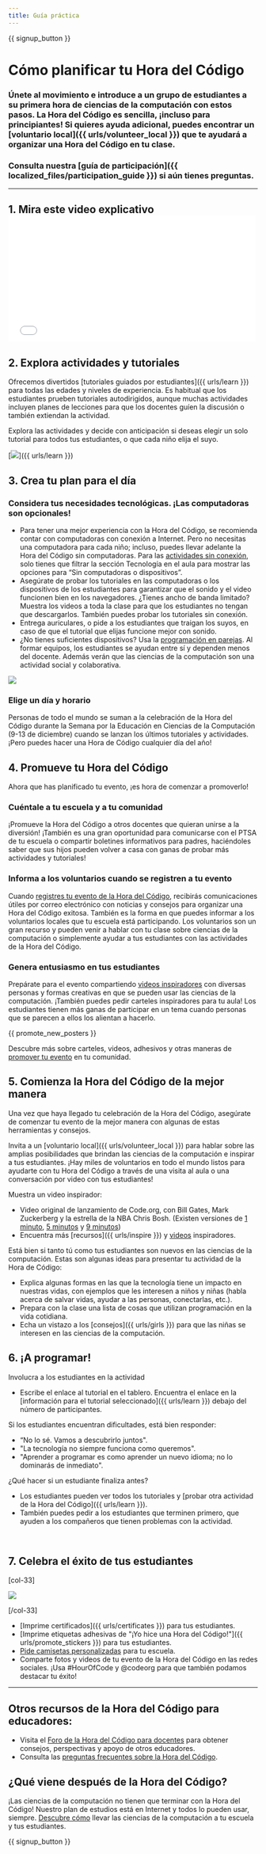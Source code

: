 ```yaml
---
title: Guía práctica
---
```


{{ signup_button }}

# Cómo planificar tu Hora del Código

### Únete al movimiento e introduce a un grupo de estudiantes a su primera hora de ciencias de la computación con estos pasos. La Hora del Código es sencilla, ¡incluso para principiantes! Si quieres ayuda adicional, puedes encontrar un [voluntario local]({{ urls/volunteer_local }}) que te ayudará a organizar una Hora del Código en tu clase.

### Consulta nuestra [guía de participación]({{ localized_files/participation_guide }}) si aún tienes preguntas.

***

## 1. Mira este video explicativo <iframe width="500" height="255" src="//www.youtube.com/embed/SrnvvWDm73k" frameborder="0" allowfullscreen mark="crwd-mark"></iframe>

## 2. Explora actividades y tutoriales

Ofrecemos divertidos [tutoriales guiados por estudiantes]({{ urls/learn }}) para todas las edades y niveles de experiencia. Es habitual que los estudiantes prueben tutoriales autodirigidos, aunque muchas actividades incluyen planes de lecciones para que los docentes guíen la discusión o también extiendan la actividad.

Explora las actividades y decide con anticipación si deseas elegir un solo tutorial para todos tus estudiantes, o que cada niño elija el suyo.

[<img src="/images/fit-700/tutorials.png" />]({{ urls/learn }})

## 3. Crea tu plan para el día

### Considera tus necesidades tecnológicas. ¡Las computadoras son opcionales!

- Para tener una mejor experiencia con la Hora del Código, se recomienda contar con computadoras con conexión a Internet. Pero no necesitas una computadora para cada niño; incluso, puedes llevar adelante la Hora del Código sin computadoras. Para las [actividades sin conexión](/learn), solo tienes que filtrar la sección Tecnología en el aula para mostrar las opciones para “Sin computadoras o dispositivos”.
- Asegúrate de probar los tutoriales en las computadoras o los dispositivos de los estudiantes para garantizar que el sonido y el video funcionen bien en los navegadores. ¿Tienes ancho de banda limitado? Muestra los videos a toda la clase para que los estudiantes no tengan que descargarlos. También puedes probar los tutoriales sin conexión.
- Entrega auriculares, o pide a los estudiantes que traigan los suyos, en caso de que el tutorial que elijas funcione mejor con sonido.
- ¿No tienes suficientes dispositivos? Usa la [programación en parejas](https://www.youtube.com/watch?v=vgkahOzFH2Q). Al formar equipos, los estudiantes se ayudan entre sí y dependen menos del docente. Además verán que las ciencias de la computación son una actividad social y colaborativa.

<img src="/images/fit-350/group_ipad.jpg" />

### Elige un día y horario

Personas de todo el mundo se suman a la celebración de la Hora del Código durante la Semana por la Educación en Ciencias de la Computación (9-13 de diciembre) cuando se lanzan los últimos tutoriales y actividades. ¡Pero puedes hacer una Hora de Código cualquier día del año!

## 4. Promueve tu Hora del Código

Ahora que has planificado tu evento, ¡es hora de comenzar a promoverlo!

### Cuéntale a tu escuela y a tu comunidad

¡Promueve la Hora del Código a otros docentes que quieran unirse a la diversión! ¡También es una gran oportunidad para comunicarse con el PTSA de tu escuela o compartir boletines informativos para padres, haciéndoles saber que sus hijos pueden volver a casa con ganas de probar más actividades y tutoriales!

### Informa a los voluntarios cuando se registren a tu evento

Cuando [registres tu evento de la Hora del Código](/), recibirás comunicaciones útiles por correo electrónico con noticias y consejos para organizar una Hora del Código exitosa. También es la forma en que puedes informar a los voluntarios locales que tu escuela está participando. Los voluntarios son un gran recurso y pueden venir a hablar con tu clase sobre ciencias de la computación o simplemente ayudar a tus estudiantes con las actividades de la Hora del Código.

### Genera entusiasmo en tus estudiantes

Prepárate para el evento compartiendo [videos inspiradores](/promote/resources) con diversas personas y formas creativas en que se pueden usar las ciencias de la computación. ¡También puedes pedir carteles inspiradores para tu aula! Los estudiantes tienen más ganas de participar en un tema cuando personas que se parecen a ellos los alientan a hacerlo.

{{ promote_new_posters }}

Descubre más sobre carteles, videos, adhesivos y otras maneras de [promover tu evento](/promote/resources#posters) en tu comunidad.

## 5. Comienza la Hora del Código de la mejor manera

Una vez que haya llegado tu celebración de la Hora del Código, asegúrate de comenzar tu evento de la mejor manera con algunas de estas herramientas y consejos.

Invita a un [voluntario local]({{ urls/volunteer_local }}) para hablar sobre las amplias posibilidades que brindan las ciencias de la computación e inspirar a tus estudiantes. ¡Hay miles de voluntarios en todo el mundo listos para ayudarte con tu Hora del Código a través de una visita al aula o una conversación por video con tus estudiantes!

Muestra un video inspirador:

- Video original de lanzamiento de Code.org, con Bill Gates, Mark Zuckerberg y la estrella de la NBA Chris Bosh. (Existen versiones de [1 minuto](https://www.youtube.com/watch?v=qYZF6oIZtfc), [5 minutos](https://www.youtube.com/watch?v=nKIu9yen5nc) y [9 minutos](https://www.youtube.com/watch?v=dU1xS07N-FA))
- Encuentra más [recursos]({{ urls/inspire }}) y [videos](https://www.youtube.com/playlist?list=PLzdnOPI1iJNfpD8i4Sx7U0y2MccnrNZuP) inspiradores.

Está bien si tanto tú como tus estudiantes son nuevos en las ciencias de la computación. Estas son algunas ideas para presentar tu actividad de la Hora de Código:

- Explica algunas formas en las que la tecnología tiene un impacto en nuestras vidas, con ejemplos que les interesen a niños y niñas (habla acerca de salvar vidas, ayudar a las personas, conectarlas, etc.).
- Prepara con la clase una lista de cosas que utilizan programación en la vida cotidiana.
- Echa un vistazo a los [consejos]({{ urls/girls }}) para que las niñas se interesen en las ciencias de la computación.


## 6. ¡A programar!

Involucra a los estudiantes en la actividad

- Escribe el enlace al tutorial en el tablero. Encuentra el enlace en la [información para el tutorial seleccionado]({{ urls/learn }}) debajo del número de participantes.

Si los estudiantes encuentran dificultades, está bien responder:

- “No lo sé. Vamos a descubrirlo juntos".
- "La tecnología no siempre funciona como queremos".
- "Aprender a programar es como aprender un nuevo idioma; no lo dominarás de inmediato".

¿Qué hacer si un estudiante finaliza antes?

- Los estudiantes pueden ver todos los tutoriales y [probar otra actividad de la Hora del Código]({{ urls/learn }}).
- También puedes pedir a los estudiantes que terminen primero, que ayuden a los compañeros que tienen problemas con la actividad.

<p style="clear:both">&nbsp;</p>

## 7. Celebra el éxito de tus estudiantes

[col-33]

<img src="/images/fit-300/boy-certificate.jpg" />

[/col-33]

- [Imprime certificados]({{ urls/certificates }}) para tus estudiantes.
- [Imprime etiquetas adhesivas de "¡Yo hice una Hora del Código!"]({{ urls/promote_stickers }}) para tus estudiantes.
- [Pide camisetas personalizadas](http://blog.code.org/post/132608499493/hour-of-code-shirts-and-more) para tu escuela.
- Comparte fotos y videos de tu evento de la Hora del Código en las redes sociales. ¡Usa #HourOfCode y @codeorg para que también podamos destacar tu éxito!

----

## Otros recursos de la Hora del Código para educadores:

- Visita el [Foro de la Hora del Código para docentes](http://forum.code.org/c/plc/hour-of-code) para obtener consejos, perspectivas y apoyo de otros educadores.
- Consulta las [preguntas frecuentes sobre la Hora del Código](https://help.edraak.org/hc/en-us/categories/200147083-Hour-of-Code).

## ¿Qué viene después de la Hora del Código?

¡Las ciencias de la computación no tienen que terminar con la Hora del Código! Nuestro plan de estudios está en Internet y todos lo pueden usar, siempre.  [Descubre cómo](/beyond) llevar las ciencias de la computación a tu escuela y tus estudiantes.

{{ signup_button }}
